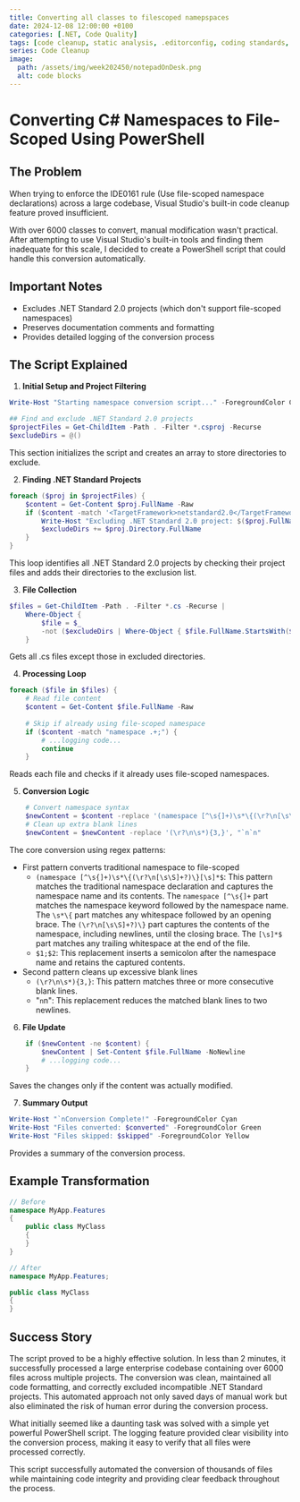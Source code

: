 ```yaml
---
title: Converting all classes to filescoped namepspaces
date: 2024-12-08 12:00:00 +0100
categories: [.NET, Code Quality]
tags: [code cleanup, static analysis, .editorconfig, coding standards, .NET]
series: Code Cleanup
image:
  path: /assets/img/week202450/notepadOnDesk.png
  alt: code blocks
---
```


# Converting C# Namespaces to File-Scoped Using PowerShell

## The Problem
When trying to enforce the IDE0161 rule (Use file-scoped namespace declarations) across a large codebase, Visual Studio's built-in code cleanup feature proved insufficient.

With over 6000 classes to convert, manual modification wasn't practical. After attempting to use Visual Studio's built-in tools and finding them inadequate for this scale, I decided to create a PowerShell script that could handle this conversion automatically.

## Important Notes
- Excludes .NET Standard 2.0 projects (which don't support file-scoped namespaces)
- Preserves documentation comments and formatting
- Provides detailed logging of the conversion process

## The Script Explained

1. **Initial Setup and Project Filtering**
```powershell
Write-Host "Starting namespace conversion script..." -ForegroundColor Cyan

## Find and exclude .NET Standard 2.0 projects
$projectFiles = Get-ChildItem -Path . -Filter *.csproj -Recurse
$excludeDirs = @()
```

This section initializes the script and creates an array to store directories to exclude.

2. **Finding .NET Standard Projects**
```powershell
foreach ($proj in $projectFiles) {
    $content = Get-Content $proj.FullName -Raw
    if ($content -match '<TargetFramework>netstandard2.0</TargetFramework>') {
        Write-Host "Excluding .NET Standard 2.0 project: $($proj.FullName)" -ForegroundColor Yellow
        $excludeDirs += $proj.Directory.FullName
    }
}
```
This loop identifies all .NET Standard 2.0 projects by checking their project files and adds their directories to the exclusion list.

3. **File Collection**
```powershell
$files = Get-ChildItem -Path . -Filter *.cs -Recurse | 
    Where-Object { 
        $file = $_
        -not ($excludeDirs | Where-Object { $file.FullName.StartsWith($_) })
    }
```
Gets all .cs files except those in excluded directories.

4. **Processing Loop**
```powershell
foreach ($file in $files) {
    # Read file content
    $content = Get-Content $file.FullName -Raw
    
    # Skip if already using file-scoped namespace
    if ($content -match "namespace .+;") {
        # ...logging code...
        continue
    }
```
Reads each file and checks if it already uses file-scoped namespaces.

5. **Conversion Logic**
```powershell
    # Convert namespace syntax
    $newContent = $content -replace '(namespace [^\s{]+)\s*\{(\r?\n[\s\S]+?)\}[\s]*$', '$1;$2'
    # Clean up extra blank lines
    $newContent = $newContent -replace '(\r?\n\s*){3,}', "`n`n"
```
The core conversion using regex patterns:
- First pattern converts traditional namespace to file-scoped
  - `(namespace [^\s{]+)\s*\{(\r?\n[\s\S]+?)\}[\s]*$`: This pattern matches the traditional namespace declaration and captures the namespace name and its contents. The `namespace [^\s{]+` part matches the namespace keyword followed by the namespace name. The `\s*\{` part matches any whitespace followed by an opening brace. The `(\r?\n[\s\S]+?)\}` part captures the contents of the namespace, including newlines, until the closing brace. The `[\s]*$` part matches any trailing whitespace at the end of the file.
  - `$1;$2`: This replacement inserts a semicolon after the namespace name and retains the captured contents.
- Second pattern cleans up excessive blank lines
  - `(\r?\n\s*){3,}`: This pattern matches three or more consecutive blank lines.
  - "`n`n": This replacement reduces the matched blank lines to two newlines.

6. **File Update**
```powershell
    if ($newContent -ne $content) {
        $newContent | Set-Content $file.FullName -NoNewline
        # ...logging code...
    }
```
Saves the changes only if the content was actually modified.

7. **Summary Output**
```powershell
Write-Host "`nConversion Complete!" -ForegroundColor Cyan
Write-Host "Files converted: $converted" -ForegroundColor Green
Write-Host "Files skipped: $skipped" -ForegroundColor Yellow
```
Provides a summary of the conversion process.

## Example Transformation
```csharp
// Before
namespace MyApp.Features
{
    public class MyClass
    {
    }
}

// After
namespace MyApp.Features;

public class MyClass
{
}
```

## Success Story
The script proved to be a highly effective solution. In less than 2 minutes, it successfully processed a large enterprise codebase containing over 6000 files across multiple projects. The conversion was clean, maintained all code formatting, and correctly excluded incompatible .NET Standard projects. This automated approach not only saved days of manual work but also eliminated the risk of human error during the conversion process.

What initially seemed like a daunting task was solved with a simple yet powerful PowerShell script. The logging feature provided clear visibility into the conversion process, making it easy to verify that all files were processed correctly.

This script successfully automated the conversion of thousands of files while maintaining code integrity and providing clear feedback throughout the process.